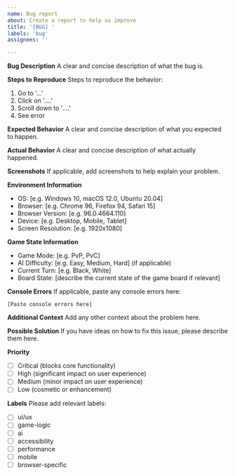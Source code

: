```yaml
---
name: Bug report
about: Create a report to help us improve
title: '[BUG] '
labels: 'bug'
assignees: ''

---
```


**Bug Description**
A clear and concise description of what the bug is.

**Steps to Reproduce**
Steps to reproduce the behavior:
1. Go to '...'
2. Click on '....'
3. Scroll down to '....'
4. See error

**Expected Behavior**
A clear and concise description of what you expected to happen.

**Actual Behavior**
A clear and concise description of what actually happened.

**Screenshots**
If applicable, add screenshots to help explain your problem.

**Environment Information**
- OS: [e.g. Windows 10, macOS 12.0, Ubuntu 20.04]
- Browser: [e.g. Chrome 96, Firefox 94, Safari 15]
- Browser Version: [e.g. 96.0.4664.110]
- Device: [e.g. Desktop, Mobile, Tablet]
- Screen Resolution: [e.g. 1920x1080]

**Game State Information**
- Game Mode: [e.g. PvP, PvC]
- AI Difficulty: [e.g. Easy, Medium, Hard] (if applicable)
- Current Turn: [e.g. Black, White]
- Board State: [describe the current state of the game board if relevant]

**Console Errors**
If applicable, paste any console errors here:
```
[Paste console errors here]
```

**Additional Context**
Add any other context about the problem here.

**Possible Solution**
If you have ideas on how to fix this issue, please describe them here.

**Priority**
- [ ] Critical (blocks core functionality)
- [ ] High (significant impact on user experience)
- [ ] Medium (minor impact on user experience)
- [ ] Low (cosmetic or enhancement)

**Labels**
Please add relevant labels:
- [ ] ui/ux
- [ ] game-logic
- [ ] ai
- [ ] accessibility
- [ ] performance
- [ ] mobile
- [ ] browser-specific